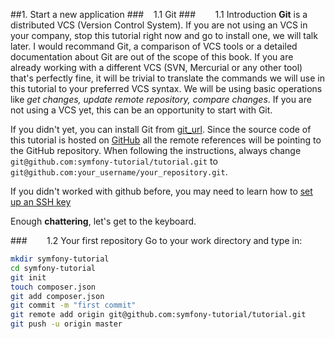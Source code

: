 ##1. Start a new application
###&nbsp;&nbsp;&nbsp;&nbsp;1.1 Git
###&nbsp;&nbsp;&nbsp;&nbsp;&nbsp;&nbsp;&nbsp;&nbsp;1.1 Introduction
**Git** is a distributed VCS (Version Control System). If you are not using an VCS in your company, stop this tutorial right now and go to install one, we will talk later. I would recommand Git, a comparison of VCS tools or a detailed documentation about Git are out of the scope of this book. If you are already working with a different VCS (SVN, Mercurial or any other tool) that's perfectly fine, it will be trivial to translate the commands we will use in this tutorial to your preferred VCS syntax. We will be using basic operations like *get changes, update remote repository, compare changes*. If you are not using a VCS yet, this can be an opportunity to start with Git.

If you didn't yet, you can install Git from [git_url].
Since the source code of this tutorial is hosted on [GitHub](https://github.com/symfony-tutorial/tutorial) all the remote references will be pointing to the GitHub repository. When following the instructions, always change
    `git@github.com:symfony-tutorial/tutorial.git` to `git@github.com:your_username/your_repository.git`.

If you didn't worked with github before, you may need to learn how to [set up an SSH key](https://help.github.com/articles/generating-ssh-keys/)

 [git_url]: http://git-scm.com/downloads


Enough **chattering**, let's get to the keyboard.

###&nbsp;&nbsp;&nbsp;&nbsp;&nbsp;&nbsp;&nbsp;&nbsp;1.2 Your first repository
Go to your work directory and type in:
````bash
mkdir symfony-tutorial
cd symfony-tutorial
git init
touch composer.json
git add composer.json
git commit -m "first commit"
git remote add origin git@github.com:symfony-tutorial/tutorial.git
git push -u origin master
````
